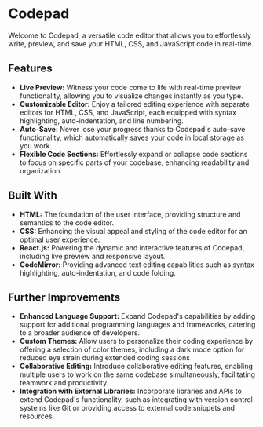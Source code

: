 # Codepad 

Welcome to Codepad, a versatile code editor that allows you to effortlessly write, preview, and save your HTML, CSS, and JavaScript code in real-time. 
## Features

- **Live Preview:** Witness your code come to life with real-time preview functionality, allowing you to visualize changes instantly as you type.
- **Customizable Editor:** Enjoy a tailored editing experience with separate editors for HTML, CSS, and JavaScript, each equipped with syntax highlighting, auto-indentation, and line numbering.
- **Auto-Save:** Never lose your progress thanks to Codepad's auto-save functionality, which automatically saves your code in local storage as you work.
- **Flexible Code Sections:** Effortlessly expand or collapse code sections to focus on specific parts of your codebase, enhancing readability and organization.

## Built With

- **HTML:** The foundation of the user interface, providing structure and semantics to the code editor.
- **CSS:** Enhancing the visual appeal and styling of the code editor for an optimal user experience.
- **React.js:** Powering the dynamic and interactive features of Codepad, including live preview and responsive layout.
- **CodeMirror:** Providing advanced text editing capabilities such as syntax highlighting, auto-indentation, and code folding.

## Further Improvements 

- **Enhanced Language Support:** Expand Codepad's capabilities by adding support for additional programming languages and frameworks, catering to a broader audience of developers.
- **Custom Themes:** Allow users to personalize their coding experience by offering a selection of color themes, including a dark mode option for reduced eye strain during extended coding sessions
- **Collaborative Editing:** Introduce collaborative editing features, enabling multiple users to work on the same codebase simultaneously, facilitating teamwork and productivity.
- **Integration with External Libraries:** Incorporate libraries and APIs to extend Codepad's functionality, such as integrating with version control systems like Git or providing access to external code snippets and resources.

